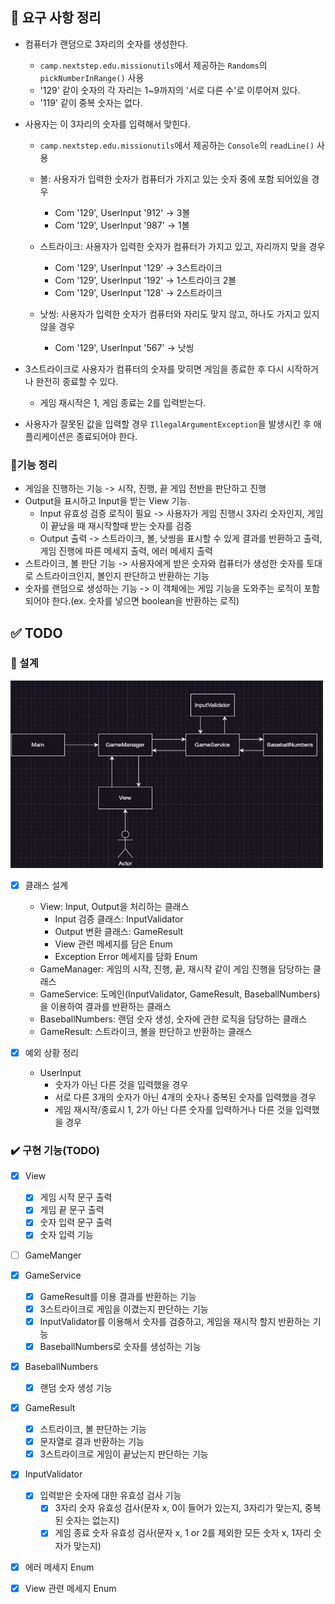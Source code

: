 ## 📄 요구 사항 정리

- 컴퓨터가 랜덤으로 3자리의 숫자를 생성한다.
    - `camp.nextstep.edu.missionutils`에서 제공하는 `Randoms`의 `pickNumberInRange()` 사용
    - '129' 같이 숫자의 각 자리는 1~9까지의 '서로 다른 수'로 이루어져 있다.
    - '119' 같이 중복 숫자는 없다.


- 사용자는 이 3자리의 숫자를 입력해서 맞힌다.
    - `camp.nextstep.edu.missionutils`에서 제공하는 `Console`의 `readLine()` 사용
    - 볼: 사용자가 입력한 숫자가 컴퓨터가 가지고 있는 숫자 중에 포함 되어있을 경우
        - Com '129', UserInput '912' -> 3볼
        - Com '129', UserInput '987' -> 1볼

    - 스트라이크: 사용자가 입력한 숫자가 컴퓨터가 가지고 있고, 자리까지 맞을 경우
        - Com '129', UserInput '129' -> 3스트라이크
        - Com '129', UserInput '192' -> 1스트라이크 2볼
        - Com '129', UserInput '128' -> 2스트라이크

    - 낫씽: 사용자가 입력한 숫자가 컴퓨터와 자리도 맞지 않고, 하나도 가지고 있지 않을 경우
        - Com '129', UserInput '567' -> 낫씽


- 3스트라이크로 사용자가 컴퓨터의 숫자를 맞히면 게임을 종료한 후 다시 시작하거나 완전히 종료할 수 있다.
    - 게임 재시작은 1, 게임 종료는 2를 입력받는다.


- 사용자가 잘못된 값을 입력할 경우 `IllegalArgumentException`을 발생시킨 후 애플리케이션은 종료되어야 한다.

### 📄기능 정리

- 게임을 진행하는 기능 -> 시작, 진행, 끝 게임 전반을 판단하고 진행
- Output을 표시하고 Input을 받는 View 기능.
    - Input 유효성 검증 로직이 필요 -> 사용자가 게임 진행시 3자리 숫자인지, 게임이 끝났을 때 재시작할때 받는 숫자를 검증
    - Output 출력 -> 스트라이크, 볼, 낫씽을 표시할 수 있게 결과를 반환하고 출력, 게임 진행에 따른 메세지 출력, 에러 메세지 출력
- 스트라이크, 볼 판단 기능 -> 사용자에게 받은 숫자와 컴퓨터가 생성한 숫자를 토대로 스트라이크인지, 볼인지 판단하고 반환하는 기능
- 숫자를 랜덤으로 생성하는 기능 -> 이 객체에는 게임 기능을 도와주는 로직이 포함되어야 한다.(ex. 숫자를 넣으면 boolean을 반환하는 로직)

## ✅ TODO

### 📑 설계

<img src="img.png" width="500" height="300">

- [x] 클래스 설계
   - View: Input, Output을 처리하는 클래스
     - Input 검증 클래스: InputValidator
     - Output 변환 클래스: GameResult
     - View 관련 메세지를 담은 Enum
     - Exception Error 메세지를 담화 Enum
   - GameManager: 게임의 시작, 진행, 끝, 재시작 같이 게임 진행을 담당하는 클래스
   - GameService: 도메인(InputValidator, GameResult, BaseballNumbers)을 이용하여 결과를 반환하는 클래스
   - BaseballNumbers: 랜덤 숫자 생성, 숫자에 관한 로직을 담당하는 클래스
   - GameResult: 스트라이크, 볼을 판단하고 반환하는 클래스


- [x] 예외 상황 정리
    - UserInput
        - 숫자가 아닌 다른 것을 입력했을 경우
        - 서로 다른 3개의 숫자가 아닌 4개의 숫자나 중복된 숫자를 입력했을 경우
        - 게임 재시작/종료시 1, 2가 아닌 다른 숫자를 입력하거나 다른 것을 입력했을 경우

### ✔️ 구현 기능(TODO)
- [x] View
  - [x] 게임 시작 문구 출력
  - [x] 게임 끝 문구 출력
  - [x] 숫자 입력 문구 출력
  - [x] 숫자 입력 기능
- [ ] GameManger
- [x] GameService
  - [x] GameResult를 이용 결과를 반환하는 기능
  - [x] 3스트라이크로 게임을 이겼는지 판단하는 기능
  - [x] InputValidator를 이용해서 숫자를 검증하고, 게임을 재시작 할지 반환하는 기능
  - [x] BaseballNumbers로 숫자를 생성하는 기능
- [x] BaseballNumbers
  - [x] 랜덤 숫자 생성 기능
- [x] GameResult
  - [x] 스트라이크, 볼 판단하는 기능
  - [x] 문자열로 결과 반환하는 기능
  - [x] 3스트라이크로 게임이 끝났는지 판단하는 기능
- [x] InputValidator
  - [x] 입력받은 숫자에 대한 유효성 검사 기능
    - [x] 3자리 숫자 유효성 검사(문자 x, 0이 들어가 있는지, 3자리가 맞는지, 중복된 숫자는 없는지)
    - [x] 게임 종료 숫자 유효성 검사(문자 x, 1 or 2를 제외한 모든 숫자 x, 1자리 숫자가 맞는지)
- [x] 에러 메세지 Enum
- [x] View 관련 메세지 Enum


